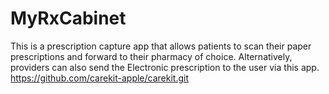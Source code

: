 # MyRxCabinet
This is a prescription capture app that allows patients to scan their paper prescriptions and forward to their pharmacy of choice. Alternatively, providers can also send the Electronic prescription to the user via this app.
https://github.com/carekit-apple/carekit.git
